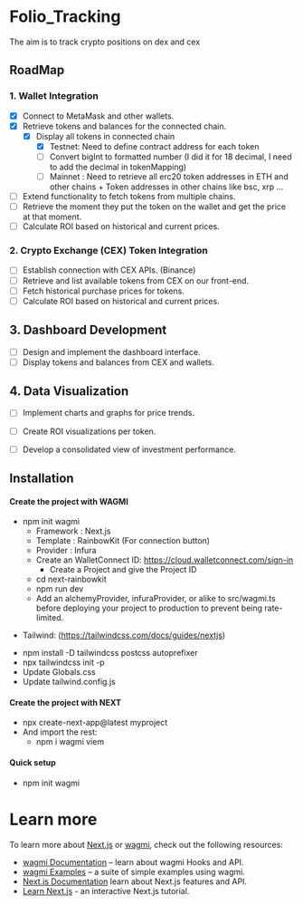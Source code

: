 # Folio_Tracking

The aim is to track crypto positions on dex and cex

## RoadMap

### 1. Wallet Integration
   - [x] Connect to MetaMask and other wallets.
   - [x] Retrieve tokens and balances for the connected chain.
     - [x] Display all tokens in connected chain
       - [x] Testnet: Need to define contract address for each token
       - [ ] Convert bigInt to formatted number (I did it for 18 decimal, I need to add the decimal in tokenMapping) 
       - [ ] Mainnet : Need to retrieve all erc20 token addresses in ETH and other chains + Token addresses in other chains like bsc, xrp ...
   - [ ] Extend functionality to fetch tokens from multiple chains.
   - [ ] Retrieve the moment they put the token on the wallet and get the price at that moment.
   - [ ] Calculate ROI based on historical and current prices.
   
### 2. Crypto Exchange (CEX) Token Integration
   - [ ] Establish connection with CEX APIs. (Binance)
   - [ ] Retrieve and list available tokens from CEX on our front-end.
   - [ ] Fetch historical purchase prices for tokens.
   - [ ] Calculate ROI based on historical and current prices.

## 3. Dashboard Development
   - [ ] Design and implement the dashboard interface.
   - [ ] Display tokens and balances from CEX and wallets.

## 4. Data Visualization
   - [ ] Implement charts and graphs for price trends.
   - [ ] Create ROI visualizations per token.
   - [ ] Develop a consolidated view of investment performance.


## Installation

#### Create the project with WAGMI
- npm init wagmi
  - Framework : Next.js
  - Template : RainbowKit (For connection button)
  - Provider : Infura
  - Create an WalletConnect ID: https://cloud.walletconnect.com/sign-in
    - Create a Project and give the Project ID
  - cd next-rainbowkit
  - npm run dev
  - Add an alchemyProvider, infuraProvider, or alike to src/wagmi.ts before deploying your project to production to 
    prevent being rate-limited.
+ Tailwind: (https://tailwindcss.com/docs/guides/nextjs)
 - npm install -D tailwindcss postcss autoprefixer
 - npx tailwindcss init -p
 - Update Globals.css
 - Update tailwind.config.js 

#### Create the project with NEXT
- npx create-next-app@latest myproject
- And import the rest:
    - npm i wagmi viem

#### Quick setup
- npm init wagmi

# Learn more

To learn more about [Next.js](https://nextjs.org) or [wagmi](https://wagmi.sh), check out the following resources:

- [wagmi Documentation](https://wagmi.sh) – learn about wagmi Hooks and API.
- [wagmi Examples](https://wagmi.sh/examples/connect-wallet) – a suite of simple examples using wagmi.
- [Next.js Documentation](https://nextjs.org/docs) learn about Next.js features and API.
- [Learn Next.js](https://nextjs.org/learn) - an interactive Next.js tutorial.
